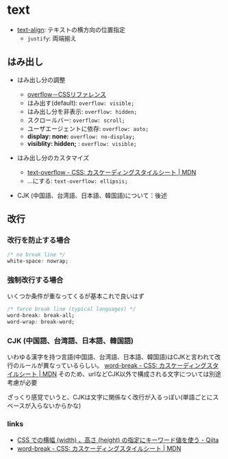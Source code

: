 # text

- [text\-align](https://developer.mozilla.org/ja/docs/Web/CSS/text-align): テキストの横方向の位置指定
  - `justify`: 両端揃え

## はみ出し

- はみ出し分の調整
  - [overflow－CSSリファレンス](http://www.htmq.com/css/overflow.shtml)
  - はみ出す(default): `overflow: visible;`
  - はみ出し分を非表示: `overflow: hidden;`
  - スクロールバー: `overflow: scroll;`
  - ユーザエージェントに依存: `overflow: auto;`
  - **display: none:** `overflow: no-display;`
  - **visiblity: hidden;** : `overflow: visible;`
- はみ出し分のカスタマイズ
  - [text\-overflow \- CSS: カスケーディングスタイルシート \| MDN](https://developer.mozilla.org/ja/docs/Web/CSS/text-overflow)
  - ...にする: `text-overflow: ellipsis;`

- CJK (中国語、台湾語、日本語、韓国語)について：後述

## 改行

### 改行を防止する場合

```css
/* no break line */
white-space: nowrap;
```

### 強制改行する場合

いくつか条件が重なってくるが基本これで良いはず

```css
/* force break line (typical languages) */
word-break: break-all;
word-wrap: break-word;
```

### CJK (中国語、台湾語、日本語、韓国語)

いわゆる漢字を持つ言語(中国語、台湾語、日本語、韓国語)はCJKと言われて改行のルールが異なっているらしい。
[word\-break \- CSS: カスケーディングスタイルシート \| MDN](https://developer.mozilla.org/ja/docs/Web/CSS/word-break)
そのため、urlなどCJK以外で構成される文字については別途考慮が必要

ざっくり感覚でいうと、CJKは文字に関係なく改行が入るっぽい(単語ごとにスペースが入らないからかな)

### links

- [CSS での横幅 \(width\) 、高さ \(height\) の指定にキーワード値を使う \- Qiita](https://qiita.com/qed/items/ef5688118ce78985c9ab)
- [word\-break \- CSS: カスケーディングスタイルシート \| MDN](https://developer.mozilla.org/ja/docs/Web/CSS/word-break)
